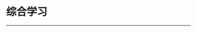 
  # 综合学习
  ---

  <Common-LinkList :linkList='{"name":"综合学习","item":[{"link":"https://www.imooc.com","icon":"https://www.imooc.com/favicon.ico","text":"慕课网"},{"link":"https://www.bilibili.com/","icon":"https://www.bilibili.com/favicon.ico","text":"B站"},{"link":"https://www.icourse163.org","icon":"http://img.ilxdh.com/navig/2019-12-24/1577195440_5588.png?auth_key=1589426512-48353bb42a3c4a5bac0e664201fa3cda87d8631b-0-2c5d8ba332bb59af1de5aaa38fca4db8","text":"中国大学MOOC"},{"link":"http://open.nlc.cn/","icon":"http://img.ilxdh.com/navig/2020-05-05/1588677866_2761.ico?auth_key=1589426512-8074aff4edb7ed85fc9b4d61d3c02aca0ebc4ddf-0-f193667f05e89e39628f0d83433e8d2d","text":"国图公开课"},{"link":"https://next.xuetangx.com/","icon":"http://img.ilxdh.com/navig/2020-02-02/1580617612_1137.ico?auth_key=1589426512-de65bff096fe7a39e420bd39b00fe008cd4ec12b-0-5a7a76764103642045e4d9dcc17f479e","text":"学堂在线"},{"link":"https://www.yxgapp.com/","icon":"http://img.ilxdh.com/navig/2020-02-02/1580618287_4149.png?auth_key=1589426512-5357c4175a6407b544944d815542b3ed38bdc08a-0-73042ed0c34fdc28afb7acd8d2e399d8","text":"译学馆"},{"link":"https://crashcourse.club/category/","icon":"http://img.ilxdh.com/navig/2020-02-02/1580623482_3378.png?auth_key=1589426512-cea282155cccd6ba4376683fbcb6acfde105e0b4-0-83f89d8fc8fac282980412aebf393569","text":"CrashCourse中文字幕组"},{"link":"https://study.163.com","icon":"https://study.163.com/favicon.ico","text":"网易云课堂"},{"link":"http://oeasy.org","icon":"http://oeasy.org/favicon.ico","text":"Oeasy系列"},{"link":"https://www.ycku.com","icon":"http://img.ilxdh.com/navig/2019-12-24/1577195310_5316.ico?auth_key=1589426512-5f0e1b010430939f2b765eec2f26b1bc2b57a319-0-6a16a3a45201bd7d8d636bbcf0bcc60c","text":"瓢城Web俱乐部"},{"link":"https://www.doyoudo.com","icon":"https://www.doyoudo.com/favicon.ico","text":"doyoudo"},{"link":"https://www.runoob.com/","icon":"https://www.runoob.com/favicon.ico","text":"菜鸟教程"},{"link":"https://www.coursera.org/browse","icon":"https://www.coursera.org/favicon.ico","text":"Coursera"},{"link":"https://www.shiyanlou.com/courses/","icon":"https://www.shiyanlou.com/favicon.ico","text":"实验楼"},{"link":"https://ke.qq.com","icon":"https://ke.qq.com/favicon.ico","text":"腾讯课堂"},{"link":"https://open.163.com","icon":"https://open.163.com/favicon.ico","text":"网易公开课"},{"link":"https://www.jisuanke.com","icon":"https://www.jisuanke.com/favicon.ico","text":"计蒜客 "},{"link":"https://www.51zxw.net","icon":"https://www.51zxw.net/favicon.ico","text":"我要自学网"},{"link":"https://www.wanmen.org","icon":"http://img.ilxdh.com/navig/2019-12-24/1577196169_5367.png?auth_key=1589426512-a5ba4364d26d4b429b1a39d9f0ad4bf91115f04a-0-b7a8813ddc7454dcea78dc86111d739f","text":"万门大学"},{"link":"https://www.gogoup.com","icon":"http://img.ilxdh.com/navig/2019-12-24/1577196370_1345.png?auth_key=1589426512-26286b397eb6618699f732d5febd07358d60a2f9-0-a4e3726dbdda8ddf131eb0cf38831d57","text":"站酷高高手"}]}'/>
  